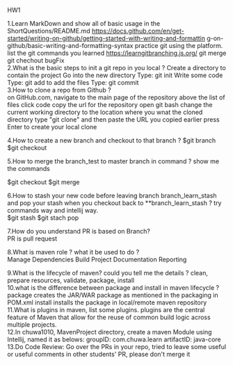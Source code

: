 HW1

1.Learn MarkDown and show all of basic usage in the ShortQuestions/README.md
https://docs.github.com/en/get-started/writing-on-github/getting-started-with-writing-and-formattin g-on-github/basic-writing-and-formatting-syntax
practice git using the platform. list the git commands you learned
https://learngitbranching.js.org/ git merge git chechout bugFix  
2.What is the basic steps to init a git repo in you local ? Create a directory to contain the project Go into the new directory Type: git init Write some code Type: git add to add the files Type: git commit  
3.How to clone a repo from Github ?  
on GitHub.com, navigate to the main page of the repository above the list of files click code copy the url for the repository open git bash change the current working directory to the location where you wnat the cloned directory type "git clone" and then paste the URL you copied earlier press Enter to create your local clone

4.How to create a new branch and checkout to that branch ?   $git branch $git checkout

5.How to merge the branch_test to master branch in command ?   show me the commands  

$git checkout $git merge

6.How to stash your new code before leaving branch branch_learn_stash and pop your stash when you checkout back to **branch_learn_stash ? try commands way and intellij way.  
$git stash $git stach pop

7.How do you understand PR is based on Branch?  
PR is pull request

8.What is maven role ? what it be used to do ?  
Manage Dependencies Build Project Documentation Reporting

9.What is the lifecycle of maven? could you tell me the details ?     clean, prepare resources, validate, package, install  
10.what is the difference between package and install in maven lifecycle ?     package creates the JAR/WAR package as mentioned in the packaging in POM.xml install installs the package in local/remote maven repository  
11.What is plugins in maven, list some plugins.     plugins are the central feature of Maven that allow for the reuse of common build logic across multiple projects.  
12.In chuwa1010, MavenProject directory, create a maven Module using Intellij, named it as belows:
groupID: com.chuwa.learn
artifactID: java-core  
13.Do Code Review: Go over the PRs in your repo, tried to leave some useful or useful comments in other students' PR, please don't merge it
